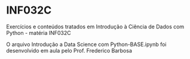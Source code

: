 # INF032C

Exercícios e conteúdos tratados em Introdução à Ciência de Dados com Python - matéria INF032C

O arquivo Introdução a Data Science com Python-BASE.ipynb foi desenvolvido em aula pelo Prof. Frederico Barbosa
